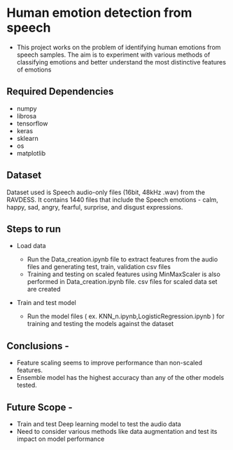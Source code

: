 # Human emotion detection from speech

- This project works on the problem of identifying human emotions from speech samples. The aim is to experiment with various methods of classifying emotions and better understand the most distinctive features of emotions

## Required Dependencies

- numpy
- librosa
- tensorflow
- keras
- sklearn
- os
- matplotlib

## Dataset

Dataset used is Speech audio-only files (16bit, 48kHz .wav) from the RAVDESS. It contains 1440 files that include the Speech emotions - calm, happy, sad, angry, fearful, surprise, and disgust expressions.

## Steps to run

- Load data

  - Run the Data_creation.ipynb file to extract features from the audio files and generating test, train, validation csv files
  - Training and testing on scaled features using MinMaxScaler is also performed in Data_creation.ipynb file. csv files for scaled data set are created

- Train and test model

  - Run the model files ( ex. KNN_n.ipynb,LogisticRegression.ipynb ) for training and testing the models against the dataset

## Conclusions -

- Feature scaling seems to improve performance than non-scaled features.
- Ensemble model has the highest accuracy than any of the other models tested.

## Future Scope -

- Train and test Deep learning model to test the audio data
- Need to consider various methods like data augmentation and test its impact on model performance
